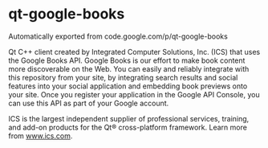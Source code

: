 # qt-google-books
Automatically exported from code.google.com/p/qt-google-books

Qt C++ client created by Integrated Computer Solutions, Inc. (ICS) that uses the Google Books API. Google Books is our effort to make book content more discoverable on the Web. You can easily and reliably integrate with this repository from your site, by integrating search results and social features into your social application and embedding book previews onto your site. Once you register your application in the Google API Console, you can use this API as part of your Google account.

ICS is the largest independent supplier of professional services, training, and add-on products for the Qt® cross-platform framework. Learn more from www.ics.com. 
